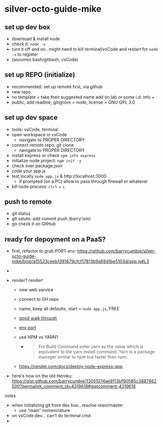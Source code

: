 # silver-octo-guide-mike

## set up dev box
- download & install node 
- check it: `node -v`
- turn it off and on...might need to kill terminal/vsCode and restart for `node -v` to register
- (assumes bash/gitbash, vsCode) 

## set up REPO (initialize) 
- recommended: set up remote first, via github
- new repo
- no template + take their suggested name add on lab or some i.d. info + 
- public, add readme, gitignore = node, license = GNU GPL 3.0

## set up dev space
- tools: vsCode, terminal
- open workspace in vsCode
  - navigate to PROPER DIRECTORY
- connect remote repo: git clone
  - navigate to PROPER DIRECTORY
- install express or check `npm info express`
- initialize node project: `npm init -y`
- check over package.json 
- code your app.js 
- test locally `node app.js` & http://localhost:3000
  - if prompted (on a PC) allow to pass through firewall or whatever
- kill node process: `ctrl` + `c`


## push to remote
- git status
- git salute: add commit push (barry’ism)
- go check it on GitHub

## ready for depoyment on a PaaS? 

- first, refactor to grab PORT env: https://github.com/barrycumbie/silver-octo-guide-mike/blob/a15523ceeb1391679cfcf17813b9a69d1be5103d/app.js#L3
- 


- render? render! 
  - new web service
  - connect to GH repo
  - name, keep all defaults, start = `node app.js`, FREE

  - [good walk through](https://www.freecodecamp.org/news/how-to-deploy-nodejs-application-with-render/)
  - [env port](https://community.render.com/t/express-port-issue-on-web-service/4061)
  - use NPM vs YARN?
    - > For Build Command enter yarn as the value which is equivalent to the yarn install command. Yarn is a package manager similar to npm but faster than npm. 
  - https://render.com/docs/deploy-node-express-app

- here's how on the old Heroku: https://gist.github.com/barrycumbie/13051074ae9113bf90585c3887462500?permalink_comment_id=4319618#gistcomment-4319618 


notes
- when initializing git from dev box…resolve main/master
    - use “main” nomenclature 
- on vsCode.dev… can’t do terminal cmd
- 
